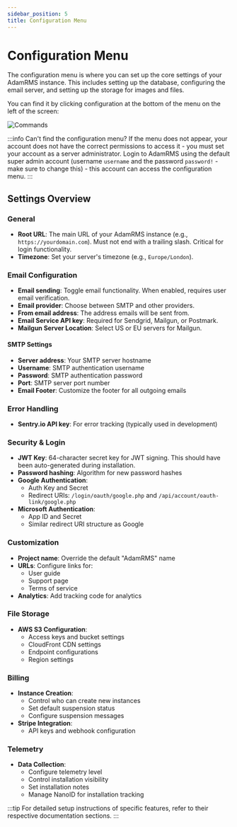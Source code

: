 ```yaml
---
sidebar_position: 5
title: Configuration Menu
---
```


# Configuration Menu

The configuration menu is where you can set up the core settings of your AdamRMS instance. This includes setting up the database, configuring the email server, and setting up the storage for images and files.

You can find it by clicking configuration at the bottom of the menu on the left of the screen:

![Commands](/img/hosting-docs/finding-the-config-menu.png)

:::info
Can't find the configuration menu? If the menu does not appear, your account does not have the correct permissions to access it - you must set your account as a server administrator.
Login to AdamRMS using the default super admin account (username `username` and the password `password!` - make sure to change this) - this account can access the configuration menu.
:::

## Settings Overview

### General

- **Root URL**: The main URL of your AdamRMS instance (e.g., `https://yourdomain.com`). Must not end with a trailing slash. Critical for login functionality.
- **Timezone**: Set your server's timezone (e.g., `Europe/London`).

### Email Configuration

- **Email sending**: Toggle email functionality. When enabled, requires user email verification.
- **Email provider**: Choose between SMTP and other providers.
- **From email address**: The address emails will be sent from.
- **Email Service API key**: Required for Sendgrid, Mailgun, or Postmark.
- **Mailgun Server Location**: Select US or EU servers for Mailgun.

#### SMTP Settings

- **Server address**: Your SMTP server hostname
- **Username**: SMTP authentication username
- **Password**: SMTP authentication password
- **Port**: SMTP server port number
- **Email Footer**: Customize the footer for all outgoing emails

### Error Handling

- **Sentry.io API key**: For error tracking (typically used in development)

### Security & Login

- **JWT Key**: 64-character secret key for JWT signing. This should have been auto-generated during installation.
- **Password hashing**: Algorithm for new password hashes
- **Google Authentication**:
  - Auth Key and Secret
  - Redirect URIs: `/login/oauth/google.php` and `/api/account/oauth-link/google.php`
- **Microsoft Authentication**:
  - App ID and Secret
  - Similar redirect URI structure as Google

### Customization

- **Project name**: Override the default "AdamRMS" name
- **URLs**: Configure links for:
  - User guide
  - Support page
  - Terms of service
- **Analytics**: Add tracking code for analytics

### File Storage

- **AWS S3 Configuration**:
  - Access keys and bucket settings
  - CloudFront CDN settings
  - Endpoint configurations
  - Region settings

### Billing

- **Instance Creation**:
  - Control who can create new instances
  - Set default suspension status
  - Configure suspension messages
- **Stripe Integration**:
  - API keys and webhook configuration

### Telemetry

- **Data Collection**:
  - Configure telemetry level
  - Control installation visibility
  - Set installation notes
  - Manage NanoID for installation tracking

:::tip
For detailed setup instructions of specific features, refer to their respective documentation sections.
:::
